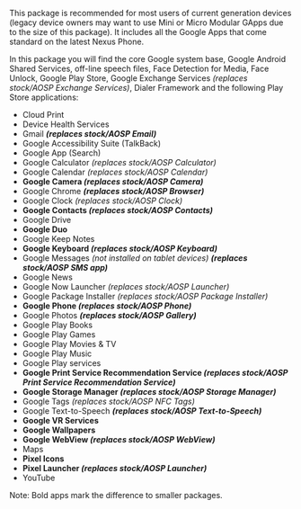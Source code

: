 This package is recommended for most users of current generation devices (legacy device owners may want to use Mini or Micro Modular GApps due to the size of this package). It includes all the Google Apps that come standard on the latest Nexus Phone.

In this package you will find the core Google system base, Google Android Shared Services, off-line speech files, Face Detection for Media, Face Unlock, Google Play Store, Google Exchange Services _(replaces stock/AOSP Exchange Services)_, Dialer Framework and the following Play Store applications:

* Cloud Print
* Device Health Services
* Gmail **_(replaces stock/AOSP Email)_**
* Google Accessibility Suite (TalkBack)
* Google App (Search)
* Google Calculator _(replaces stock/AOSP Calculator)_
* Google Calendar _(replaces stock/AOSP Calendar)_
* **Google Camera _(replaces stock/AOSP Camera)_**
* Google Chrome **_(replaces stock/AOSP Browser)_**
* Google Clock _(replaces stock/AOSP Clock)_
* **Google Contacts _(replaces stock/AOSP Contacts)_**
* Google Drive
* **Google Duo**
* Google Keep Notes
* **Google Keyboard _(replaces stock/AOSP Keyboard)_**
* Google Messages _(not installed on tablet devices) **(replaces stock/AOSP SMS app)**_
* Google News
* Google Now Launcher _(replaces stock/AOSP Launcher)_
* Google Package Installer _(replaces stock/AOSP Package Installer)_
* **Google Phone _(replaces stock/AOSP Phone)_**
* Google Photos **_(replaces stock/AOSP Gallery)_**
* Google Play Books
* Google Play Games
* Google Play Movies & TV
* Google Play Music
* Google Play services
* **Google Print Service Recommendation Service _(replaces stock/AOSP Print Service Recommendation Service)_**
* **Google Storage Manager _(replaces stock/AOSP Storage Manager)_**
* Google Tags _(replaces stock/AOSP NFC Tags)_
* Google Text-to-Speech **_(replaces stock/AOSP Text-to-Speech)_**
* **Google VR Services**
* **Google Wallpapers**
* **Google WebView _(replaces stock/AOSP WebView)_**
* Maps
* **Pixel Icons**
* **Pixel Launcher _(replaces stock/AOSP Launcher)_**
* YouTube

Note: Bold apps mark the difference to smaller packages.